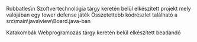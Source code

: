 Robbatles\n
Szoftvertechnológia tárgy keretén belül elkészített projekt mely valójában egy tower defense játék
Összetettebb kódrészlet található a src\main\java\view\Board.java-ban

Katakombák
Webprogramozás tárgy keretén belül elkészített beadandó
